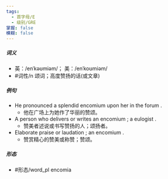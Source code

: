 ```yaml
---
tags:
  - 首字母/E
  - 级别/GRE
掌握: false
模糊: false
---
```

##### 词义
- 英：/enˈkəʊmiəm/； 美：/enˈkoʊmiəm/
- #词性/n  颂词；高度赞扬的话(或文章)
##### 例句
- He pronounced a splendid encomium upon her in the forum .
	- 他在广场上为她作了华丽的赞颂。
- A person who delivers or writes an encomium ; a eulogist .
	- 赞美者述说或书写赞扬的人；颂扬者。
- Elaborate praise or laudation ; an encomium .
	- 赞赏精心的赞美或称赞；赞颂。
##### 形态
- #形态/word_pl encomia
